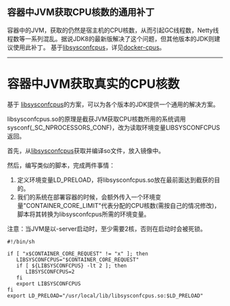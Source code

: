 ## 容器中JVM获取CPU核数的通用补丁

容器中的JVM，获取的仍然是宿主机的CPU核数，从而引起GC线程数，Netty线程数等一系列混乱。据说JDK8的最新版解决了这个问题，但其他版本的JDK则建议使用此补丁。 基于[libsysconfcpus](https://github.com/obmarg/libsysconfcpus)，详见[docker-cpus](https://github.com/vipshop/vjtools/blob/master/vjstar/src/main/script/docker-cpus)。



---

# 容器中JVM获取真实的CPU核数

基于 [libsysconfcpus](https://github.com/obmarg/libsysconfcpus)的方案，可以为各个版本的JDK提供一个通用的解决方案。

libsysconfcpus.so的原理是截获JVM获取CPU核数所用的系统调用sysconf(_SC_NPROCESSORS_CONF)，改为读取环境变量LIBSYSCONFCPUS返回。

首先，从[libsysconfcpus](https://github.com/obmarg/libsysconfcpus)获取并编译so文件，放入镜像中。

然后，编写类似的脚本，完成两件事情：

1. 定义环境变量LD_PRELOAD，将libsysconfcpus.so放在最前面达到截获的目的。
2. 我们的系统在部署容器的时候，会额外传入一个环境变量"CONTAINER_CORE_LIMIT"代表分配的CPU核数(需按自己的情况修改)，脚本将其转换为libsysconfcpus所需的环境变量。

注意：当JVM是以-server启动时，至少需要2核，否则在启动时会被死锁。

```
#!/bin/sh

if [ "x$CONTAINER_CORE_REQUEST" != "x" ]; then
   LIBSYSCONFCPUS="$CONTAINER_CORE_REQUEST"  
   if [ ${LIBSYSCONFCPUS} -lt 2 ]; then
      LIBSYSCONFCPUS=2
   fi
   export LIBSYSCONFCPUS      
fi
export LD_PRELOAD="/usr/local/lib/libsysconfcpus.so:$LD_PRELOAD"
```